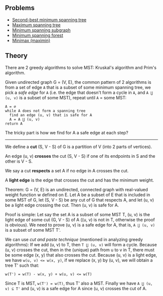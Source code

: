 ## Problems
- [Second-best minimum spanning tree](/algorithms-and-data-structures/algorithms/2nd-mst.cpp)
- [Maximum spanning tree](/algorithms-and-data-structures/algorithms/maximum-spanning-tree.md)
- [Minimum spanning subgraph](/algorithms-and-data-structures/algorithms/minimum-spanning-subgraph.md)
- [Minimum spanning forest](/algorithms-and-data-structures/algorithms/minimum-spanning-forest.md)
- [Minimax (maximin)](/algorithms-and-data-structures/algorithms/minimax.md)

## Theory

There are 2 greedy algorithms to solve MST: Kruskal's algorithm and Prim's algorithm.

Given undirected graph G = (V, E), the common pattern of 2 algorithms is from a set of edge `A` that is a subset of some minimum spanning tree, we pick a *safe edge* for `A` (i.e. the edge that doesn't form a cycle in `A`, and `A ⋃ (u, v)` is a subset of some MST), repeat until `A` = some MST:

```
A = ∅
while A does not form a spanning tree
  find an edge (u, v) that is safe for A
  A = A ⋃ (u, v)
return A
```

The tricky part is how we find for A a safe edge at each step?

---

We define a **cut** (S, V - S) of G is a partition of V (into 2 parts of vertices).

An edge (u, v) **crosses** the cut (S, V - S) if one of its endpoints in S and the other is V - S.

We say a cut **respects** a set A if no edge in A crosses the cut.

A **light edge** is the edge that crosses the cut and has the minimum weight.

Theorem: G = (V, E) is an undirected, connected graph with real-valued weight function w defined on E. Let A be a subset of E that is included in some MST of G, let (S, V - S) be any cut of G that respects A, and let (u, v) be a light edge crossing the cut. Then (u, v) is safe for A.

Proof is simple: Let say the set A is a subset of some MST T, (u, v) is the light edge of some cut (G, V - S) of A ((u, v) is not in T, otherwise the proof is obvious). We need to prove (u, v) is a safe edge for A, that is, `A ⋃ (u, v)` is a subset of some MST T'.

We can use *cut and paste technique* (mentioned in analyzing greedy algorithms): If we add (u, v) to T, then `T ⋃ (u, v)` will form a cycle. Because (u, v) crosses the cut, then in the (unique) path from u to v in T, there must be some edge (x, y) that also crosses the cut. Because (u, v) is a light edge, we have `w(u, v) <= w(x, y)`, if we replace (x, y) by (u, v), we will obtain a tree T' such that:

```
w(T') = w(T) - w(x, y) + w(u, v) <= w(T)
```

Since T is MST, `w(T') = w(T)`, thus T' also a MST. Finally we have `A ⋃ (u, v) ⊆ T'` and (u, v) is a safe edge for A since (u, v) crosses the cut of A.
